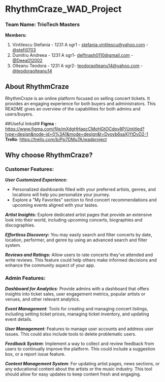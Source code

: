 # RhythmCraze_WAD_Project

### Team Name: TrioTech Masters
**Members:**

1.  Vintilescu Stefania - 1231 A sgr1 - stefania.vintilescu@yahoo.com - [@stefi0703](https://github.com/stefi0703)
2.  Dumitru Andreea - 1231 A sgr1-  delfinash0110@gmail.com - [@Deea012002](https://github.com/Deea012002)
3.  Olteanu Teodora - 1231 A sgr2- teodoraolteanu14@yahoo.com - [@teodoraolteanu14](https://github.com/teodoraolteanu14)

## About RhythmCraze
RhythmCraze is an online platform focused on selling concert tickets. It provides an engaging experience for both buyers and administrators. This README gives an overview of the capabilities for both admins and users/buyers.

##Useful links##
**Figma** : https://www.figma.com/file/mXdgHHaqcCMoHGtOCdpv8P/Untitled?type=design&node-id=0%3A1&mode=design&t=Dyovb6saXjYtDvD2-1
**Trello**: https://trello.com/b/Pp7DMu7A/wadproject

## Why choose RhythmCraze?

### **Customer Features:**

***User Customized Experience:***
   - Personalized dashboards filled with your preferred artists, genres, and locations will help you personalize your journey.
   - Explore a "My Favorites" section to find concert recommendations and upcoming events aligned with your tastes.
    
 ***Artist Insights:***  Explore dedicated artist pages that provide an extensive look into their world, including upcoming concerts, biographies and discographies.
 
***Effortless Discovery:*** You may easily search and filter concerts by date, location, performer, and genre by using an advanced search and filter system.
    
***Reviews and Ratings:*** Allow users to rate concerts they've attended and write reviews. This feature could help others make informed decisions and enhance the community aspect of your app.

### **Admin Features:**
***Dashboard for Analytics***: Provide admins with a dashboard that offers insights into ticket sales, user engagement metrics, popular artists or venues, and other relevant analytics.

***Event Management***: Tools for creating and managing concert listings, including setting ticket prices, managing ticket inventory, and updating event details.

***User Management***: Features to manage user accounts and address user issues. This could also include tools to delete problematic users.

***Feedback System***: Implement a way to collect and review feedback from users to continually improve the platform. This could include a suggestion box, or a report issue feature.

***Content Management System***: For updating artist pages, news sections, or any educational content about the artists or the music industry. This tool should allow for easy updates to keep content fresh and engaging.
